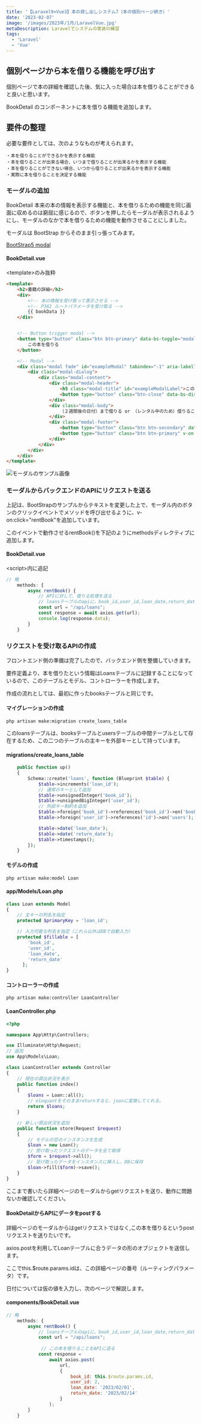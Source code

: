 ```yaml
---
title: '【Laravel9×Vue3】本の貸し出しシステム7（本の個別ページ続き）'
date: '2023-02-07'
image: '/images/2023年/1月/LaravelVue.jpg'
metaDescription: Laravelでシステムの実装の練習
tags:
  - 'Laravel'
  - 'Vue'
---
```


## 個別ページから本を借りる機能を呼び出す

個別ページで本の詳細を確認した後、気に入った場合は本を借りることができると良いと思います。

BookDetail のコンポーネントに本を借りる機能を追加します。

## 要件の整理

必要な要件としては、次のようなものが考えられます。

```
・本を借りることができるかを表示する機能
・本を借りることが出来る場合、いつまで借りることが出来るかを表示する機能
・本を借りることができない場合、いつから借りることが出来るかを表示する機能
・実際に本を借りることを決定する機能
```

### モーダルの追加

BookDetail 本来の本の情報を表示する機能と、本を借りるための機能を同じ画面に収めるのは窮屈に感じるので、ボタンを押したら<bold>モーダル</bold>が表示されるようにし、モーダルのなかで本を借りるための機能を動作させることにしました。

モーダルは BootStrap からそのまま引っ張ってみます。

[BootStrap5 modal](https://getbootstrap.jp/docs/5.0/components/modal/#live-demo)

#### BookDetail.vue
<bold>&lt;template&gt;</bold>のみ抜粋

````html
<template>
    <h2>書籍の詳細</h2>
    <div>
        <!-- 本の情報を受け取って表示させる -->
        <!-- P362 ルートパラメータを受け取る -->
        {{ bookData }}
    </div>


    <!-- Button trigger modal -->
    <button type="button" class="btn btn-primary" data-bs-toggle="modal" data-bs-target="#exampleModal">
        この本を借りる
    </button>

    <!-- Modal -->
    <div class="modal fade" id="exampleModal" tabindex="-1" aria-labelledby="exampleModalLabel" aria-hidden="true">
        <div class="modal-dialog">
            <div class="modal-content">
                <div class="modal-header">
                    <h5 class="modal-title" id="exampleModalLabel">この本を借りる</h5>
                    <button type="button" class="btn-close" data-bs-dismiss="modal" aria-label="Close"></button>
                </div>
                <div class="modal-body">
                    （２週間後の日付）まで借りる or （レンタル中のため）借りることが出来ないことを表示
                </div>
                <div class="modal-footer">
                    <button type="button" class="btn btn-secondary" data-bs-dismiss="modal">キャンセル</button>
                    <button type="button" class="btn btn-primary" v-on:click="rentBook">決定</button>
                </div>
            </div>
        </div>
    </div>
</template>

````

![モーダルのサンプル画像](/images/2023年/1月/ModalSample.png)

### モーダルからバックエンドのAPIにリクエストを送る

上記は、BootStrapのサンプルからテキストを変更した上で、モーダル内のボタンのクリックイベントでメソッドを呼び出せるように、<bold>v-on:click="rentBook"</bold>を追加しています。

このイベントで動作させる<bold>rentBook()</bold>を下記のようにmethodsディレクティブに追加します。

#### BookDetail.vue
<bold>&lt;script&gt;</bold>内に追記

```javascript
// 略
    methods: {
        async rentBook() {
            // APIに対して、借りる処理を送る
            // loansテーブルのapiに、book_id,user_id,loan_date,return_dateを送信する処理
            const url = "/api/loans";
            const response = await axios.get(url);
            console.log(response.data);
        }
    }

```

### リクエストを受け取るAPIの作成
フロントエンド側の準備は完了したので、バックエンド側を整備していきます。

要件定義より、本を借りたという情報は<bold>Loansテーブル</bold>に記録することになっているので、このテーブルとモデル、コントローラーを作成します。

作成の流れとしては、最初に作ったbooksテーブルと同じです。

#### マイグレーションの作成

```terminal
php artisan make:migration create_loans_table
```

このloansテーブルは、booksテーブルとusersテーブルの中間テーブルとして存在するため、この二つのテーブルの主キーを外部キーとして持っています。


#### migrations/create_loans_table

```php
    public function up()
    {
        Schema::create('loans', function (Blueprint $table) {
            $table->increments('loan_id');
            // 通常のキーとして追加 
            $table->unsignedInteger('book_id');
            $table->unsignedBigInteger('user_id');
            // 外部キー制約を追加
            $table->foreign('book_id')->references('book_id')->on('books');
            $table->foreign('user_id')->references('id')->on('users');

            $table->date('loan_date');
            $table->date('return_date');
            $table->timestamps();
        });
    }
```

#### モデルの作成

```terminal
php artisan make:model Loan
```

#### app/Models/Loan.php

```php
class Loan extends Model
{
    // 主キーの列名を指定
    protected $primaryKey = 'loan_id';

    // 入力可能な列名を指定（これら以外はDBで自動入力）
    protected $fillable = [
        'book_id',
        'user_id',
        'loan_date',
        'return_date'
      ];
}
```

#### コントローラーの作成

```terminal
php artisan make:controller LoanController
```

#### LoanController.php

```php
<?php

namespace App\Http\Controllers;

use Illuminate\Http\Request;
// 追加
use App\Models\Loan;

class LoanController extends Controller
{
    // 現在の貸出状況を表示
    public function index()
    {
        $loans = Loan::all();
        // eloquantをそのままreturnすると、jsonに変換してくれる。
        return $loans;
    }

    // 新しい貸出状況を追加
    public function store(Request $request)
    {
        // モデルの空のインスタンスを生成
        $loan = new Loan();
        // 受け取ったリクエストのデータを全て取得
        $form = $request->all();
        // 受け取ったデータをインスタンスに挿入し、DBに保存
        $loan->fill($form)->save();
    }
}
```

ここまで書いたら詳細ページのモーダルからgetリクエストを送り、動作に問題ないか確認してください。

#### BookDetailからAPIにデータをpostする

詳細ページのモーダルからはgetリクエストではなく,この本を借りるというpostリクエストを送りたいです。

<red>axios.post</red>を利用してLoanテーブルに合うデータの形のオブジェクトを送信します。

ここで<red>this.$route.params.id</red>は、この詳細ページの番号（ルーティングパラメータ）です。

日付については仮の値を入力し、次のページで解説します。

#### components/BookDetail.vue

```javascript
// 略
    methods: {
        async rentBook() { 
            // loansテーブルのapiに、book_id,user_id,loan_date,return_dateを送信する処理
            const url = "/api/loans";
             
             // この本を借りることをAPIに送る
            const response =
                await axios.post(
                    url,
                    {
                        book_id: this.$route.params.id,
                        user_id: 2,
                        loan_date: '2023/02/01',
                        return_date: '2023/02/14'
                    }
                );
        }
    }

```

